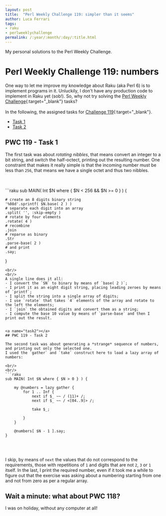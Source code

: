 ```yaml
---
layout: post
title:  "Perl Weekly Challenge 119: simpler than it seems"
author: Luca Ferrari
tags:
- raku
- perlweeklychallenge
permalink: /:year/:month/:day/:title.html
---
```

My personal solutions to the Perl Weekly Challenge.

# Perl Weekly Challenge 119: numbers

One way to let me improve my knowledge about Raku (aka Perl 6) is to implement programs in it.
Unluckily, I don't have any production code to implement in Raku yet (sob!).
So, why not try solving the [Perl Weekly Challenge](https://perlweeklychallenge.org/){:target="_blank"} tasks?
<br/>
<br/>
In the following, the assigned tasks for [Challenge 119](https://perlweeklychallenge.org/blog/perl-weekly-challenge-0119/){:target="_blank"}.
<br/>
- [Task 1](#task1)
- [Task 2](#task2)



<a name="task1"></a>
## PWC 119 - Task 1

The first task was about *rotating nibbles*, that means convert an integer to a bit string, and switch the half-octect, printing out the resulting number. One constraint that makes it really simple is that the incoming number must be less than `256`, that means we have a single octet and thus two nibbles.

<br/>
<br/>
```raku
sub MAIN( Int $N where { $N < 256 && $N >= 0 } ) {

    # create an 8 digits binary string
    '%08d'.sprintf( $N.base( 2 ) )
    # separate each digit into an array
    .split( '', :skip-empty )
    # rotate by four elements
    .rotate( 4 )
    # recombine
    .join
    # reparse as binary
    .Str
    .parse-base( 2 )
    # and print
    .say;

}

```
<br/>
<br/>
A single line does it all:
- I convert the `SN` to binary by means of `base( 2 )`;
- I print it as an eight digit string, placing leading zeroes by means of `printf`;
- I split the string into a single array of digits;
- I use `rotate` that takes `4` elements of the array and rotate to the left the elements;
- I `join` the obtained digits and convert them as a string;
- I compute the base 10 value by means of `parse-base` and then I print out the result.


<a name="task2"></a>
## PWC 119 - Task 2

The second task was about generating a *strange* sequence of numbers, and printing out only the selected one.
I used the `gather` and `take` construct here to load a lazy array of numbers:

<br/>
<br/>
```raku
sub MAIN( Int $N where { $N > 0 } ) {

    my @numbers = lazy gather {
        for 1 .. Inf {
            next if $_ ~~ / (11)+ /;
            next if $_ ~~ / <[04..9]> /;

            take $_;

        }
    }

    @numbers[ $N - 1 ].say;
}

```
<br/>
<br/>

I skip, by means of `next` the values that do not correspond to the requirements, those with repetitions of `1` and digits that are not `2`, `3` or `1` itself.
In the last, I print the required number, even if it took me a while to figure out that the exercise was asking about a numbering starting from one and not from zero as per a regular array.

## Wait a minute: what about PWC 118?

I was on holiday, without any computer at all!
